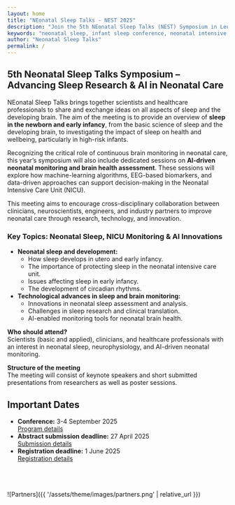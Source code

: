 ```yaml
---
layout: home
title: "NEonatal Sleep Talks - NEST 2025"
description: "Join the 5th NEonatal Sleep Talks (NEST) Symposium in Leuven (Sept 3-4, 2025) to explore neonatal sleep, brain monitoring, and AI-driven innovations in neonatal care"
keywords: "neonatal sleep, infant sleep conference, neonatal intensive care, NICU monitoring, AI in neonatal care, newborn brain development, EEG monitoring, neonatal neurophysiology"
author: "Neonatal Sleep Talks"
permalink: /
---
```


## **5th Neonatal Sleep Talks Symposium – Advancing Sleep Research & AI in Neonatal Care**

NEonatal Sleep Talks brings together scientists and healthcare professionals to share and exchange ideas on all aspects of sleep and the developing brain. The aim of the meeting is to provide an overview of **sleep in the newborn and early infancy**, from the basic science of sleep and the developing brain, to investigating the impact of sleep on health and wellbeing, particularly in high-risk infants. 

Recognizing the critical role of continuous brain monitoring in neonatal care, this year’s symposium will also include dedicated sessions on **AI-driven neonatal monitoring and brain health assessment**. These sessions will explore how machine-learning algorithms, EEG-based biomarkers, and data-driven approaches can support decision-making in the Neonatal Intensive Care Unit (NICU).

This meeting aims to encourage cross-disciplinary collaboration between clinicians, neuroscientists, engineers, and industry partners to improve neonatal care through research, technology, and innovation.

###  Key Topics: Neonatal Sleep, NICU Monitoring & AI Innovations
* **Neonatal sleep and development:**
    * How sleep develops in utero and early infancy.
    * The importance of protecting sleep in the neonatal intensive care unit.
    * Issues affecting sleep in early infancy.
    * The development of circadian rhythms.
* **Technological advances in sleep and brain monitoring:**
    * Innovations in neonatal sleep assessment and analysis.
    * Challenges in sleep research and clinical translation.
    * AI-enabled monitoring tools for neonatal brain health.

**Who should attend?**  
Scientists (basic and applied), clinicians, and healthcare professionals with an interest in neonatal sleep, neurophysiology, and AI-driven neonatal monitoring. 

**Structure of the meeting**  
The meeting will consist of keynote speakers and short submitted presentations from researchers as well as poster sessions. 

## **Important Dates**
- **Conference:** 3-4 September 2025  
    [Program details](https://nestconf25.github.io/program/)
- **Abstract submission deadline:** 27 April 2025   
    [Submission details](https://nestconf25.github.io/abstract-submission/)
- **Registration deadline:** 1 June 2025  
    [Registration details](https://nestconf25.github.io/registration/)


\
\
\
![Partners]({{ '/assets/theme/images/partners.png' | relative_url }})